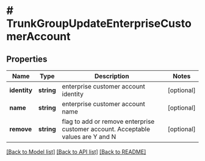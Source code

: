 # # TrunkGroupUpdateEnterpriseCustomerAccount

## Properties

Name | Type | Description | Notes
------------ | ------------- | ------------- | -------------
**identity** | **string** | enterprise customer account identity | [optional]
**name** | **string** | enterprise customer account name | [optional]
**remove** | **string** | flag to add or remove enterprise customer account. Acceptable values are Y and N | [optional]

[[Back to Model list]](../../README.md#models) [[Back to API list]](../../README.md#endpoints) [[Back to README]](../../README.md)
